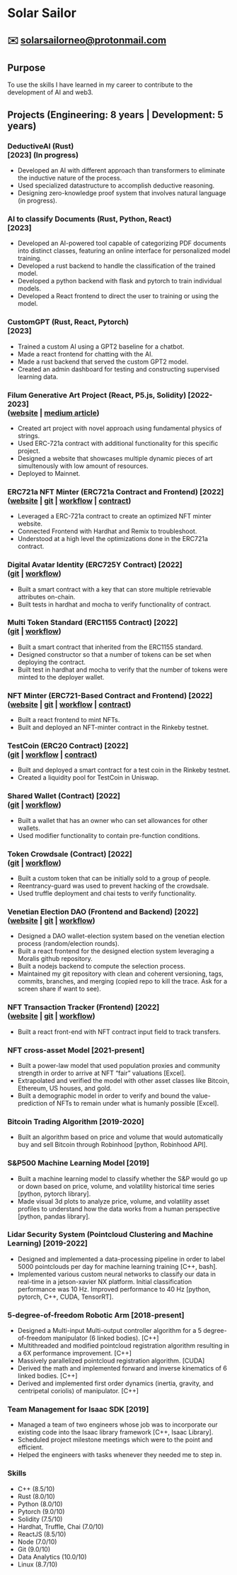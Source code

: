 # Solar Sailor
## :envelope: solarsailorneo@protonmail.com

## Purpose
To use the skills I have learned in my career to contribute to the development of AI and web3.

## Projects (Engineering: 8 years | Development: 5 years)

### DeductiveAI (Rust) <br /> [2023] (In progress)
- Developed an AI with different approach than transformers to eliminate the inductive nature of the process.
- Used specialized datastructure to accomplish deductive reasoning.
- Designing zero-knowledge proof system that involves natural language (in progress).

### AI to classify Documents (Rust, Python, React) <br /> [2023]
- Developed an AI-powered tool capable of categorizing PDF documents into distinct classes, featuring an online interface for personalized model training.
- Developed a rust backend to handle the classification of the trained model.
- Developed a python backend with flask and pytorch to train individual models.
- Developed a React frontend to direct the user to training or using the model.

### CustomGPT (Rust, React, Pytorch) <br /> [2023]
- Trained a custom AI using a GPT2 baseline for a chatbot.
- Made a react frontend for chatting with the AI.
- Made a rust backend that served the custom GPT2 model.
- Created an admin dashboard for testing and constructing supervised learning data.

### Filum Generative Art Project (React, P5.js, Solidity) [2022-2023] <br /> ([website](https://solarsailor.space/art) | [medium article](https://medium.com/@solarsailorneo/the-art-of-strings-knots-and-physics-a-journey-through-time-and-space-c986451220c3))
- Created art project with novel approach using fundamental physics of strings.
- Used ERC-721a contract with additional functionality for this specific project.
- Designed a website that showcases multiple dynamic pieces of art simultenously with low amount of resources.
- Deployed to Mainnet.

### ERC721a NFT Minter (ERC721a Contract and Frontend) [2022] <br /> ([website](https://optimizednftminter.netlify.app/) | [git](https://github.com/solarsailorneo/optimizedNFTMinter) | [workflow](https://github.com/solarsailorneo/optimizedNFTMinter/network) | [contract](https://goerli.etherscan.io/address/0xc920a9acb898621a1d951bc5ab5d9d81f183d5fb))
- Leveraged a ERC-721a contract to create an optimized NFT minter website.
- Connected Frontend with Hardhat and Remix to troubleshoot.
- Understood at a high level the optimizations done in the ERC721a contract.

### Digital Avatar Identity (ERC725Y Contract) [2022] <br /> ([git](https://github.com/solarsailorneo/digitalAvatarIdentity) | [workflow](https://github.com/solarsailorneo/digitalAvatarIdentity/network))
- Built a smart contract with a key that can store multiple retrievable attributes on-chain.
- Built tests in hardhat and mocha to verify functionality of contract.

### Multi Token Standard (ERC1155 Contract) [2022] <br /> ([git](https://github.com/solarsailorneo/mulitTokenStandard) | [workflow](https://github.com/solarsailorneo/mulitTokenStandard/network))
- Built a smart contract that inherited from the ERC1155 standard.
- Designed constructor so that a number of tokens can be set when deploying the contract.
- Built test in hardhat and mocha to verify that the number of tokens were minted to the deployer wallet.

### NFT Minter (ERC721-Based Contract and Frontend) [2022] <br /> ([website](https://snazzy-horse-8858d0.netlify.app/) | [git](https://github.com/solarsailorneo/minterNFT) | [workflow](https://github.com/solarsailorneo/minterNFT/network) | [contract](https://rinkeby.etherscan.io/address/0xdebe8510ecb716408513c90a454416dc6dc79869))
- Built a react frontend to mint NFTs.
- Built and deployed an NFT-minter contract in the Rinkeby testnet.

### TestCoin (ERC20 Contract) [2022] <br /> ([git](https://github.com/solarsailorneo/testCoinICO) | [workflow](https://github.com/solarsailorneo/testCoinICO/network) | [contract](https://rinkeby.etherscan.io/token/0xCabfb905163A197931a88CBc226ea230007333Dc))
- Built and deployed a smart contract for a test coin in the Rinkeby testnet.
- Created a liquidity pool for TestCoin in Uniswap.

### Shared Wallet (Contract) [2022] <br /> ([git](https://github.com/solarsailorneo/sharedWallet) | [workflow](https://github.com/solarsailorneo/sharedWallet/network))
- Built a wallet that has an owner who can set allowances for other wallets.
- Used modifier functionality to contain pre-function conditions.

### Token Crowdsale (Contract) [2022] <br /> ([git](https://github.com/solarsailorneo/tokenCrowdsale) | [workflow](https://github.com/solarsailorneo/tokenCrowdsale/network))
- Built a custom token that can be initially sold to a group of people.
- Reentrancy-guard was used to prevent hacking of the crowdsale.
- Used truffle deployment and chai tests to verify functionality.

### Venetian Election DAO (Frontend and Backend) [2022] <br /> ([website](https://darling-nasturtium-65b4bd.netlify.app/) | [git](https://github.com/solarsailorneo/venetianElectionDAO) | [workflow](https://github.com/solarsailorneo/venetianElectionDAO/network))
- Designed a DAO wallet-election system based on the venetian election process (random/election rounds).
- Built a react frontend for the designed election system leveraging a Moralis github repository.
- Built a nodejs backend to compute the selection process.
- Maintained my git repository with clean and coherent versioning, tags, commits, branches, and merging (copied repo to kill the trace. Ask for a screen share if want to see).

### NFT Transaction Tracker (Frontend) [2022] <br /> ([website](https://vermillion-sfogliatella-6b7bdb.netlify.app/) | [git](https://github.com/solarsailorneo/eventDetectorNFT) | [workflow](https://github.com/solarsailorneo/eventDetectorNFT/network))
- Built a react front-end with NFT contract input field to track transfers.

### NFT cross-asset Model [2021-present]
- Built a power-law model that used population proxies and community strength in order to arrive at NFT “fair” valuations [Excel].
- Extrapolated and verified the model with other asset classes like Bitcoin, Ethereum, US houses, and gold.
- Built a demographic model in order to verify and bound the value-prediction of NFTs to remain under what is humanly possible [Excel].

### Bitcoin Trading Algorithm [2019-2020]
- Built an algorithm based on price and volume that would automatically buy and sell Bitcoin through Robinhood [python, Robinhood API].

### S&P500 Machine Learning Model [2019]
- Built a machine learning model to classify whether the S&P would go up or down based on price, volume, and volatility historical time series [python, pytorch library].
- Made visual 3d plots to analyze price, volume, and volatility asset profiles to understand how the data works from a human perspective [python, pandas library].

### Lidar Security System (Pointcloud Clustering and Machine Learning) [2019-2022]
- Designed and implemented a data-processing pipeline in order to label 5000 pointclouds per day for machine learning training [C++, bash].
- Implemented various custom neural networks to classify our data in real-time in a jetson-xavier NX platform. Initial classification performance was 10 Hz. Improved performance to 40 Hz [python, pytorch, C++, CUDA, TensorRT].

### 5-degree-of-freedom Robotic Arm [2018-present]
- Designed a Multi-input Multi-output controller algorithm for a 5 degree-of-freedom manipulator (6 linked bodies). [C++]
- Multithreaded and modified pointcloud registration algorithm resulting in a 6X performance improvement. [C++]
- Massively parallelized pointcloud registration algorithm. [CUDA]
- Derived the math and implemented forward and inverse kinematics of 6 linked bodies. [C++]
- Derived and implemented first order dynamics (inertia, gravity, and centripetal coriolis) of manipulator. [C++]

### Team Management for Isaac SDK [2019]
- Managed a team of two engineers whose job was to incorporate our existing code into the Isaac library framework [C++, Isaac Library].
- Scheduled project milestone meetings which were to the point and efficient.
- Helped the engineers with tasks whenever they needed me to step in.


### Skills
- C++ (8.5/10)
- Rust (8.0/10)
- Python (8.0/10)
- Pytorch (9.0/10)
- Solidity (7.5/10)
- Hardhat, Truffle, Chai (7.0/10)	 
- ReactJS (8.5/10)      
- Node (7.0/10)
- Git (9.0/10)
- Data Analytics (10.0/10)
- Linux (8.7/10)

